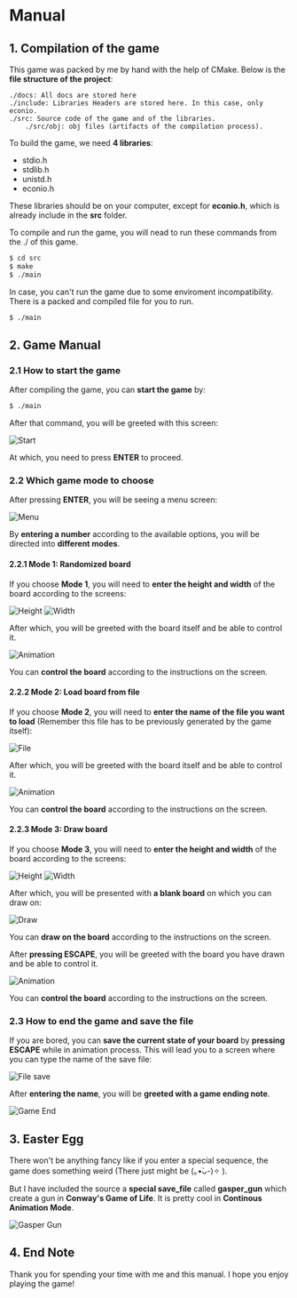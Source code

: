 # Manual

## 1. Compilation of the game

This game was packed by me by hand with the help of CMake. Below is the **file structure of the project**:

```
./docs: All docs are stored here
./include: Libraries Headers are stored here. In this case, only econio.
./src: Source code of the game and of the libraries.
    ./src/obj: obj files (artifacts of the compilation process).
```

To build the game, we need **4 libraries**:

- stdio.h
- stdlib.h
- unistd.h
- econio.h

These libraries should be on your computer, except for **econio.h**, which is already include in the **src** folder.

To compile and run the game, you will nead to run these commands from the ./ of this game.

```ZSH
$ cd src
$ make
$ ./main
```

In case, you can't run the game due to some enviroment incompatibility. There is a packed and compiled file for you to run.

```ZSH
$ ./main
```

## 2. Game Manual

### 2.1 How to start the game

After compiling the game, you can **start the game** by:

```ZSH
$ ./main
```

After that command, you will be greeted with this screen:

![Start](./steps/start.png)

At which, you need to press **ENTER** to proceed.

### 2.2 Which game mode to choose

After pressing **ENTER**, you will be seeing a menu screen:

![Menu](./steps/modes.png)

By **entering a number** according to the available options, you will be directed into **different modes**.

#### 2.2.1 Mode 1: Randomized board

If you choose **Mode 1**, you will need to **enter the height and width** of the board according to the screens:

![Height](./steps/height.png)
![Width](./steps/width.png)

After which, you will be greeted with the board itself and be able to control it.

![Animation](./steps/animation.png)

You can **control the board** according to the instructions on the screen.

#### 2.2.2 Mode 2: Load board from file

If you choose **Mode 2**, you will need to **enter the name of the file you want to load** (Remember this file has to be previously generated by the game itself):

![File](./steps/file_load.png)

After which, you will be greeted with the board itself and be able to control it.

![Animation](./steps/animation.png)

You can **control the board** according to the instructions on the screen.

#### 2.2.3 Mode 3: Draw board

If you choose **Mode 3**, you will need to **enter the height and width** of the board according to the screens:

![Height](./steps/height.png)
![Width](./steps/width.png)

After which, you will be presented with **a blank board** on which you can draw on:

![Draw](./steps/draw_board.png)

You can **draw on the board** according to the instructions on the screen.

After **pressing ESCAPE**, you will be greeted with the board you have drawn and be able to control it.

![Animation](./steps/animation_draw.png)

You can **control the board** according to the instructions on the screen.

### 2.3 How to end the game and save the file

If you are bored, you can **save the current state of your board** by **pressing ESCAPE** while in animation process. This will lead you to a screen where you can type the name of the save file:

![File save](./steps/save_file.png)

After **entering the name**, you will be **greeted with a game ending note**.

![Game End](./steps/end.png)

## 3. Easter Egg

There won't be anything fancy like if you enter a special sequence, the game does something weird (There just might be (｡•̀ᴗ-)✧ ).

But I have included the source a **special save_file** called **gasper_gun** which create a gun in **Conway's Game of Life**. It is pretty cool in **Continous Animation Mode**.

![Gasper Gun](./steps/gasper_gun.png)

## 4. End Note

Thank you for spending your time with me and this manual. I hope you enjoy playing the game!

